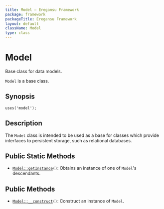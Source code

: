 ```yaml
---
title: Model — Eregansu Framework
package: framework
packageTitle: Eregansu Framework
layout: default
className: Model
type: class
---
```


# Model

Base class for data models.

<code>Model</code> is a base class.

## Synopsis

<pre><code>uses('model');
</code></pre>
## Description

The `Model` class is intended to be used as a base for classes which
provide interfaces to persistent storage, such as relational databases.

## Public Static Methods

* <code><a href="Model%3A%3AgetInstance">Model::getInstance</a>()</code>: Obtains an instance of one of `Model`'s descendants.

## Public Methods

* <code><a href="Model%3A%3A__construct">Model::__construct</a>()</code>: Construct an instance of `Model`.

